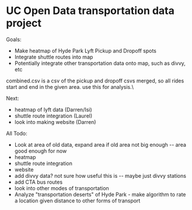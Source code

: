 # UC Open Data transportation data project
Goals:
- Make heatmap of Hyde Park Lyft Pickup and Dropoff spots
- Integrate shuttle routes into map
- Potentially integrate other transportation data onto map, such as divvy, etc


combined.csv is a csv of the pickup and dropoff csvs merged, so all rides start and end in the given area. use this for analysis.\

Next:
- heatmap of lyft data (Darren/Isi)
- shuttle route integration (Laurel)
- look into making website (Darren)



All Todo:
- Look at area of old data, expand area if old area not big enough -- area good enough for now
- heatmap
- shuttle route integration
- website
- add divvy data? not sure how useful this is -- maybe just divvy stations
- add CTA bus routes
- look into other modes of transportation
- Analyze "transportation deserts" of Hyde Park - make algorithm to rate a location given distance to other forms of transport
